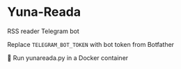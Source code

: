 # Yuna-Reada
RSS reader Telegram bot

Replace `TELEGRAM_BOT_TOKEN` with bot token from Botfather

🏃 Run yunareada.py in a Docker container
